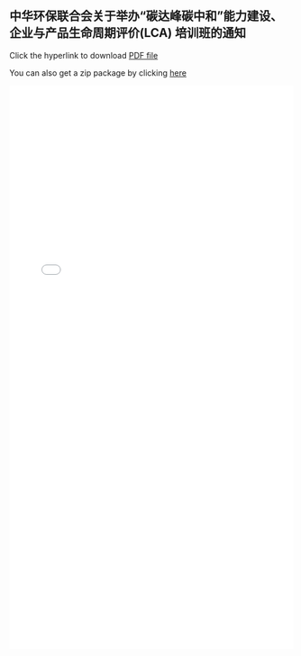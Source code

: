 ## 中华环保联合会关于举办“碳达峰碳中和”能力建设、企业与产品生命周期评价(LCA) 培训班的通知

Click the hyperlink to download <a href="/acef.pdf">PDF file</a>

You can also get a zip package by clicking <a href="/acef.zip">here</a>

<embed src="/acef.pdf" type="application/pdf" width="100%" height="1000px" />
